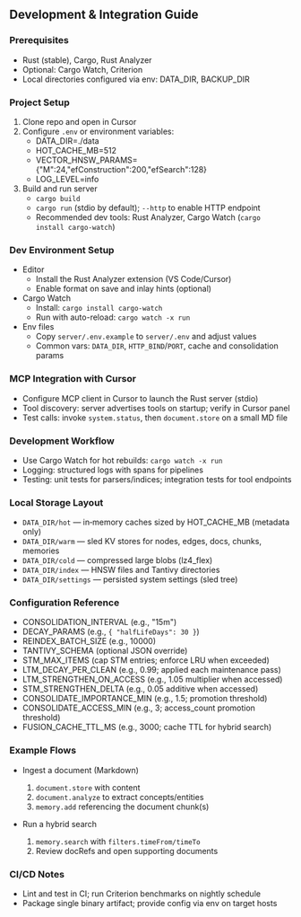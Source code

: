 ## Development & Integration Guide

### Prerequisites

- Rust (stable), Cargo, Rust Analyzer
- Optional: Cargo Watch, Criterion
- Local directories configured via env: DATA_DIR, BACKUP_DIR

### Project Setup

1. Clone repo and open in Cursor
2. Configure `.env` or environment variables:
   - DATA_DIR=./data
   - HOT_CACHE_MB=512
   - VECTOR_HNSW_PARAMS={"M":24,"efConstruction":200,"efSearch":128}
   - LOG_LEVEL=info
3. Build and run server
   - `cargo build`
   - `cargo run` (stdio by default); `--http` to enable HTTP endpoint
   - Recommended dev tools: Rust Analyzer, Cargo Watch (`cargo install cargo-watch`)

### Dev Environment Setup

- Editor
  - Install the Rust Analyzer extension (VS Code/Cursor)
  - Enable format on save and inlay hints (optional)
- Cargo Watch
  - Install: `cargo install cargo-watch`
  - Run with auto-reload: `cargo watch -x run`
- Env files
  - Copy `server/.env.example` to `server/.env` and adjust values
  - Common vars: `DATA_DIR`, `HTTP_BIND`/`PORT`, cache and consolidation params

### MCP Integration with Cursor

- Configure MCP client in Cursor to launch the Rust server (stdio)
- Tool discovery: server advertises tools on startup; verify in Cursor panel
- Test calls: invoke `system.status`, then `document.store` on a small MD file

### Development Workflow

- Use Cargo Watch for hot rebuilds: `cargo watch -x run`
- Logging: structured logs with spans for pipelines
- Testing: unit tests for parsers/indices; integration tests for tool endpoints

### Local Storage Layout

- `DATA_DIR/hot` — in‑memory caches sized by HOT_CACHE_MB (metadata only)
- `DATA_DIR/warm` — sled KV stores for nodes, edges, docs, chunks, memories
- `DATA_DIR/cold` — compressed large blobs (lz4_flex)
- `DATA_DIR/index` — HNSW files and Tantivy directories
- `DATA_DIR/settings` — persisted system settings (sled tree)

### Configuration Reference

- CONSOLIDATION_INTERVAL (e.g., "15m")
- DECAY_PARAMS (e.g., `{ "halfLifeDays": 30 }`)
- REINDEX_BATCH_SIZE (e.g., 10000)
- TANTIVY_SCHEMA (optional JSON override)
- STM_MAX_ITEMS (cap STM entries; enforce LRU when exceeded)
- LTM_DECAY_PER_CLEAN (e.g., 0.99; applied each maintenance pass)
- LTM_STRENGTHEN_ON_ACCESS (e.g., 1.05 multiplier when accessed)
- STM_STRENGTHEN_DELTA (e.g., 0.05 additive when accessed)
- CONSOLIDATE_IMPORTANCE_MIN (e.g., 1.5; promotion threshold)
- CONSOLIDATE_ACCESS_MIN (e.g., 3; access_count promotion threshold)
- FUSION_CACHE_TTL_MS (e.g., 3000; cache TTL for hybrid search)

### Example Flows

- Ingest a document (Markdown)
  1. `document.store` with content
  2. `document.analyze` to extract concepts/entities
  3. `memory.add` referencing the document chunk(s)

- Run a hybrid search
  1. `memory.search` with `filters.timeFrom/timeTo`
  2. Review docRefs and open supporting documents

### CI/CD Notes

- Lint and test in CI; run Criterion benchmarks on nightly schedule
- Package single binary artifact; provide config via env on target hosts
